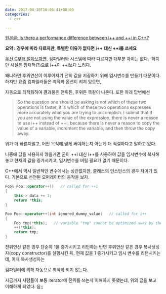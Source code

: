 ```yaml
---
date: 2017-04-10T16:06:41+00:00
categories:
  - c++

---
```

[원본글:  Is there a performance difference between i++ and ++i in C++?](http://stackoverflow.com/questions/24901/is-there-a-performance-difference-between-i-and-i-in-c)

**요약 : 경우에 따라 다르지만, 특별한 이유가 없다면 i++ 대신 ++i를 쓰세요**

[우선 C부터 알아보자면](http://stackoverflow.com/questions/24886/is-there-a-performance-difference-between-i-and-i-in-c/24887#24887), 컴파일러와 시스템에 따라 다르지만 대부분 차이는 없다.  하지만 사실은 잠재적(?)으로 i++이 ++i보다 느리다.

왜냐하면 후위연산이 이루어지기 전의 값을 저장하기 위해 임시변수를 만들기 때문이다. 하지만 요즘 컴파일러들은 최적화 옵션이 켜져 있으면,

자동으로 최적화하여 결과물은 전위든, 후위든 똑같이 나온다. 또한 아래 답변에선

> So the question one should be asking is not which of these two operations is faster, it is which of these two operations expresses more accurately what you are trying to accomplish. I submit that if you are not using the value of the expression, there is never a reason to use i++ instead of ++i, because there is never a reason to copy the value of a variable, increment the variable, and then throw the copy away.

뭐가 더 빠른지말고, 어떤 목적에 맞게 써야하는지 아는게 더 적절하다고 말하고 있다.

나중에 값을 사용하지 않을거면 굳이 ++i 대신 i++를 사용하여 값을 임시변수에 복사해놓고 현재의 값을 증가시키고, 임시변수를 버릴 필요가 없기 때문이다.

C++에서 역시 일반적인 변수에서는 상관없지만, 클래스의 인스턴스의 경우 차이가 있다. 기본으로 선언된 오퍼레이터의 동작을 보자.

```cpp
Foo& Foo::operator++()   // called for ++i
{
    this-> data += 1;
    return *this;
}

Foo Foo::operator++(int ignored_dummy_value)   // called for i++
{
    Foo tmp(*this);   // variable "tmp" cannot be optimized away by the compiler
    ++(*this);
    return tmp;
}
```

전위연산 같은 경우 단순히 1을 증가시키고 리턴하는 반면 후위연산 같은 경우 복사생성자(copy constructor)를 실행시킨 뒤, 현재 값을 1 증가시키고 임시 변수를 리턴시키는데, 이때 복사생성자는
  
컴파일러에 의해 자동으로 최적화 되지 않는다.

지금까지 사람들이 보통 iterator에 전위를 쓰는지 이해하지 못했는데, 위의 글을 보고 이해하게 되었다. 음;;